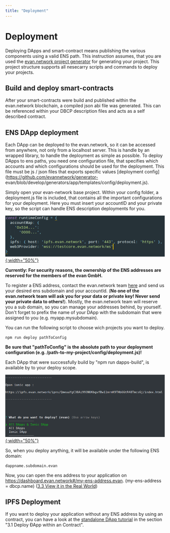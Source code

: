 ```yaml
---
title: "Deployment"
---
```

# Deployment

Deploying DApps and smart-contract means publishing the various components using a valid ENS path.
This instruction assumes, that you are used the [evan.network project
generator](https://github.com/evannetwork/generator-evan) for generating your project. This project
structure supports all nesecarry scripts and commands to deploy your projects.

## Build and deploy smart-contracts

After your smart-contracts were build and published within the evan.network blockchain, a compiled
json abi file was generated. This can be referenced within your DBCP description files and acts as a
self described contract.

## ENS DApp deployment

Each DApp can be deployed to the evan.network, so it can be accessed from anywhere, not only from a
localhost server. This is handle by an wrapped library, to handle the deployment as simple as
possible. To deploy DApps to ens paths, you need one configuration file, that specifies which
accounts and which configurations should be used for the deployment. This file must be js / json
files that exports specific values [deployment config](https://github.com/evannetwork/generator-
evan/blob/develop/generators/app/templates/config/deployment.js).

Simply open your evan-network base project. Within your config folder, a deployment.js file is
included, that contains all the important configurations for your deployment. Here you must insert
your accountID and your private key, so the script can handle ENS description deployments for you.

[![Finished](/public/dev/deploy-config.png){:width="50%"}](/public/dev/deploy-config.png)

**Currently: For security reasons, the ownership of the ENS addresses are reserved for the members
of the evan GmbH.**

To register a ENS address, contact the evan.network team [here](https://gitter.im/evannetwork) and
send us your desired ens subdomain and your accountId. (**No one of the evan.network team will ask
you for your data or private key! Never send your private data to others!**). Mostly, the
evan.network team will reserve you a sub domain, so you can manage your addresses behind, by
yourself. Don't forget to prefix the name of your DApp with the subdomain that were assigned to you (e.g. myapp.mysubdomain).

You can run the following script to choose wich projects you want to deploy.

```bash
npm run deploy pathToConfig
```

**Be sure that "pathToConfig" is the absolute path to your deployment configuration (e.g. /path-to-my-project/config/deployment.js)!**

Each DApp that were successfully build by "npm run dapps-build", is available by to your deploy
scope.

[![Finished](/public/dev/deploy.png){:width="50%"}](/public/dev/deploy.png)

So, when you deploy anything, it will be available under the following ENS domain:

```
dappname.subdomain.evan
```

Now, you can open the ens address to your application on https://dashboard.evan.network#/my-ens-address.evan. (my-ens-address = dbcp.name)
([3.3 View it in the Real World](/dapps/standalone/standalone))

## IPFS Deployment

If you want to deploy your application without any ENS address by using an contract, you can have a
look at the [standalone DApp tutorial](/dapps/standalone/standalone) in the section "3.1 Deploy ƉApp within an Contract".
